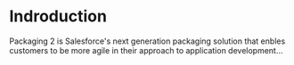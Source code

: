 # Indroduction

Packaging 2 is Salesforce's next generation packaging solution that enbles
customers to be more agile in their approach to application development... 